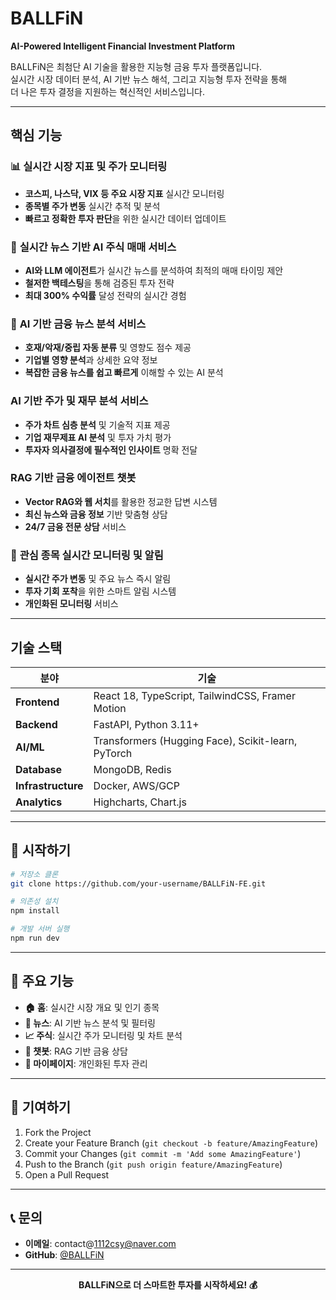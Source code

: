# BALLFiN 

**AI-Powered Intelligent Financial Investment Platform**

BALLFiN은 최첨단 AI 기술을 활용한 지능형 금융 투자 플랫폼입니다.  
실시간 시장 데이터 분석, AI 기반 뉴스 해석, 그리고 지능형 투자 전략을 통해  
더 나은 투자 결정을 지원하는 혁신적인 서비스입니다.

--- 

##  핵심 기능

### 📊 **실시간 시장 지표 및 주가 모니터링**

- **코스피, 나스닥, VIX 등 주요 시장 지표** 실시간 모니터링
- **종목별 주가 변동** 실시간 추적 및 분석
- **빠르고 정확한 투자 판단**을 위한 실시간 데이터 업데이트

### 🤖 **실시간 뉴스 기반 AI 주식 매매 서비스**

- **AI와 LLM 에이전트**가 실시간 뉴스를 분석하여 최적의 매매 타이밍 제안
- **철저한 백테스팅**을 통해 검증된 투자 전략
- **최대 300% 수익률** 달성 전략의 실시간 경험

### 📰 **AI 기반 금융 뉴스 분석 서비스**

- **호재/악재/중립 자동 분류** 및 영향도 점수 제공
- **기업별 영향 분석**과 상세한 요약 정보
- **복잡한 금융 뉴스를 쉽고 빠르게** 이해할 수 있는 AI 분석

###  **AI 기반 주가 및 재무 분석 서비스**

- **주가 차트 심층 분석** 및 기술적 지표 제공
- **기업 재무제표 AI 분석** 및 투자 가치 평가
- **투자자 의사결정에 필수적인 인사이트** 명확 전달

###  **RAG 기반 금융 에이전트 챗봇**

- **Vector RAG와 웹 서치**를 활용한 정교한 답변 시스템
- **최신 뉴스와 금융 정보** 기반 맞춤형 상담
- **24/7 금융 전문 상담** 서비스

### 🔔 **관심 종목 실시간 모니터링 및 알림**

- **실시간 주가 변동** 및 주요 뉴스 즉시 알림
- **투자 기회 포착**을 위한 스마트 알림 시스템
- **개인화된 모니터링** 서비스

---

##  기술 스택

| 분야               | 기술                                               |
| ------------------ | -------------------------------------------------- |
| **Frontend**       | React 18, TypeScript, TailwindCSS, Framer Motion   |
| **Backend**        | FastAPI, Python 3.11+                              |
| **AI/ML**          | Transformers (Hugging Face), Scikit-learn, PyTorch |
| **Database**       | MongoDB, Redis                                     |
| **Infrastructure** | Docker, AWS/GCP                                    |
| **Analytics**      | Highcharts, Chart.js                               |

---

## 🚀 시작하기

```bash
# 저장소 클론
git clone https://github.com/your-username/BALLFiN-FE.git

# 의존성 설치
npm install

# 개발 서버 실행
npm run dev
```

---

## 📱 주요 기능

- **🏠 홈**: 실시간 시장 개요 및 인기 종목
- **📰 뉴스**: AI 기반 뉴스 분석 및 필터링
- **📈 주식**: 실시간 주가 모니터링 및 차트 분석
- **💬 챗봇**: RAG 기반 금융 상담
- **👤 마이페이지**: 개인화된 투자 관리

---

## 🤝 기여하기

1. Fork the Project
2. Create your Feature Branch (`git checkout -b feature/AmazingFeature`)
3. Commit your Changes (`git commit -m 'Add some AmazingFeature'`)
4. Push to the Branch (`git push origin feature/AmazingFeature`)
5. Open a Pull Request

---

## 📞 문의

- **이메일**: contact@1112csy@naver.com
- **GitHub**: [@BALLFiN](https://github.com/BALLFiN)

---

<div align="center">

**BALLFiN으로 더 스마트한 투자를 시작하세요! 💰**

</div>
